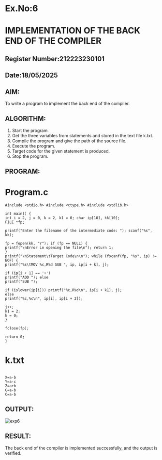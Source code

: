 # Ex.No:6
# IMPLEMENTATION OF THE BACK END OF THE COMPILER 
## Register Number:212223230101
## Date:18/05/2025
## AIM:
To write a program to implement the back end of the compiler.
## ALGORITHM:
1. Start the program.
2. Get the three variables from statements and stored in the text file k.txt.
3. Compile the program and give the path of the source file.
4. Execute the program.
5. Target code for the given statement is produced.
6. Stop the program.
## PROGRAM:
# Program.c
```
#include <stdio.h> #include <ctype.h> #include <stdlib.h>

int main() {
int i = 2, j = 0, k = 2, k1 = 0; char ip[10], kk[10];
FILE *fp;

printf("Enter the filename of the intermediate code: "); scanf("%s", kk);

fp = fopen(kk, "r"); if (fp == NULL) {
printf("\nError in opening the file\n"); return 1;
}
printf("\nStatement\tTarget Code\n\n"); while (fscanf(fp, "%s", ip) != EOF) {
printf("%s\tMOV %c,R%d SUB ", ip, ip[i + k], j);

if (ip[i + 1] == '+')
printf("ADD "); else
printf("SUB ");

if (islower(ip[i])) printf("%c,R%d\n", ip[i + k1], j);
else
printf("%c,%c\n", ip[i], ip[i + 2]);

j++;
k1 = 2;
k = 0;
}

fclose(fp);

return 0;
}
```
# k.txt
```

X=a-b 
Y=a-c 
Z=a+b 
C=a-b 
C=a-b
```
## OUTPUT:
![exp6](https://github.com/user-attachments/assets/7e58dbe1-03f1-4dab-869b-fbbcf2deaa9e)


## RESULT:
The back end of the compiler is implemented successfully, and the output is verified.
